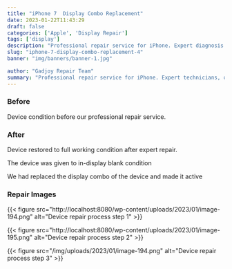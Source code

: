 ```yaml
---
title: "iPhone 7  Display Combo Replacement"
date: 2023-01-22T11:43:29
draft: false
categories: ['Apple', 'Display Repair']
tags: ['display']
description: "Professional repair service for iPhone. Expert diagnosis and quality repairs in Bangalore."
slug: "iphone-7-display-combo-replacement-4"
banner: "img/banners/banner-1.jpg"

author: "Gadjoy Repair Team"
summary: "Professional repair service for iPhone. Expert technicians, quality parts, warranty included."
---
```


### Before

Device condition before our professional repair service.

### After

Device restored to full working condition after expert repair.

The device was given to in-display blank condition

We had replaced the display combo of the device and made it active

### Repair Images

{{< figure src="http://localhost:8080/wp-content/uploads/2023/01/image-194.png" alt="Device repair process step 1" >}}

{{< figure src="http://localhost:8080/wp-content/uploads/2023/01/image-195.png" alt="Device repair process step 2" >}}

{{< figure src="/img/uploads/2023/01/image-194.png" alt="Device repair process step 3" >}}


